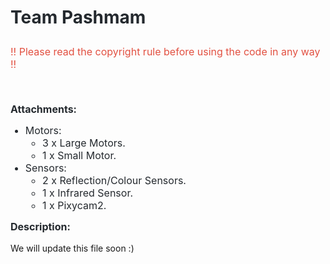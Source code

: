 <h1 style="box-sizing: border-box; line-height: 1.25; padding-bottom: 0.3em; border-bottom: 1px solid var(--color-border-secondary); caret-color: #24292e; color: #24292e; font-family: -apple-system, BlinkMacSystemFont, 'Segoe UI', Helvetica, Arial, sans-serif, 'Apple Color Emoji', 'Segoe UI Emoji'; margin: 0px !important 0px 16px 0px;">Team Pashmam</h1>
<p style="font-size: 16px; box-sizing: border-box; margin-top: 0px; margin-bottom: 16px; caret-color: #24292e; color: #24292e; font-family: -apple-system, BlinkMacSystemFont, 'Segoe UI', Helvetica, Arial, sans-serif, 'Apple Color Emoji', 'Segoe UI Emoji';"><span style="color: #e25041;">!! Please read the copyright rule before using the code in any way !!</span></p>
<p style="font-size: 16px; box-sizing: border-box; margin-top: 0px; margin-bottom: 16px; caret-color: #24292e; color: #24292e; font-family: -apple-system, BlinkMacSystemFont, 'Segoe UI', Helvetica, Arial, sans-serif, 'Apple Color Emoji', 'Segoe UI Emoji';">&nbsp;</p>
<h2 style="font-size: 16px; box-sizing: border-box; margin-top: 0px; caret-color: #24292e; color: #24292e; font-family: -apple-system, BlinkMacSystemFont, 'Segoe UI', Helvetica, Arial, sans-serif, 'Apple Color Emoji', 'Segoe UI Emoji'; margin-bottom: 0px !important;">Attachments:</h2>
<ul>
<li style="font-size: 16px; box-sizing: border-box; margin-top: 0px; caret-color: #24292e; color: #24292e; font-family: -apple-system, BlinkMacSystemFont, 'Segoe UI', Helvetica, Arial, sans-serif, 'Apple Color Emoji', 'Segoe UI Emoji'; margin-bottom: 0px !important;">Motors:&nbsp;
<ul>
<li style="font-size: 16px; box-sizing: border-box; margin-top: 0px; caret-color: #24292e; color: #24292e; font-family: -apple-system, BlinkMacSystemFont, 'Segoe UI', Helvetica, Arial, sans-serif, 'Apple Color Emoji', 'Segoe UI Emoji'; margin-bottom: 0px !important;">3 x Large Motors.&nbsp;</li>
<li style="font-size: 16px; box-sizing: border-box; margin-top: 0px; caret-color: #24292e; color: #24292e; font-family: -apple-system, BlinkMacSystemFont, 'Segoe UI', Helvetica, Arial, sans-serif, 'Apple Color Emoji', 'Segoe UI Emoji'; margin-bottom: 0px !important;">1 x Small Motor.&nbsp;</li>
</ul>
</li>
<li style="font-size: 16px; box-sizing: border-box; margin-top: 0px; caret-color: #24292e; color: #24292e; font-family: -apple-system, BlinkMacSystemFont, 'Segoe UI', Helvetica, Arial, sans-serif, 'Apple Color Emoji', 'Segoe UI Emoji'; margin-bottom: 0px !important;">Sensors:&nbsp;
<ul>
<li style="font-size: 16px; box-sizing: border-box; margin-top: 0px; caret-color: #24292e; color: #24292e; font-family: -apple-system, BlinkMacSystemFont, 'Segoe UI', Helvetica, Arial, sans-serif, 'Apple Color Emoji', 'Segoe UI Emoji'; margin-bottom: 0px !important;">2 x Reflection/Colour Sensors.&nbsp;</li>
<li style="font-size: 16px; box-sizing: border-box; margin-top: 0px; caret-color: #24292e; color: #24292e; font-family: -apple-system, BlinkMacSystemFont, 'Segoe UI', Helvetica, Arial, sans-serif, 'Apple Color Emoji', 'Segoe UI Emoji'; margin-bottom: 0px !important;">1 x Infrared Sensor.&nbsp;</li>
<li style="font-size: 16px; box-sizing: border-box; margin-top: 0px; caret-color: #24292e; color: #24292e; font-family: -apple-system, BlinkMacSystemFont, 'Segoe UI', Helvetica, Arial, sans-serif, 'Apple Color Emoji', 'Segoe UI Emoji'; margin-bottom: 0px !important;">1 x Pixycam2.</li>
</ul>
</li>
</ul>
<h2 style="font-size: 16px; box-sizing: border-box; margin-top: 0px; margin-bottom: 16px; caret-color: #24292e; color: #24292e; font-family: -apple-system, BlinkMacSystemFont, 'Segoe UI', Helvetica, Arial, sans-serif, 'Apple Color Emoji', 'Segoe UI Emoji';">Description:</h2>
<p>We will update this file soon :)</p>
